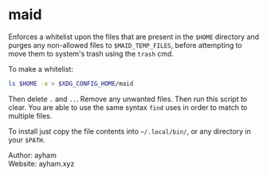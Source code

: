 # maid

Enforces a whitelist upon the files that are present in the `$HOME` directory
and purges any non-allowed files to `$MAID_TEMP_FILES`, before attempting to
move them to system's trash using the `trash` cmd.

To make a whitelist:
```bash
ls $HOME -a > $XDG_CONFIG_HOME/maid
```
Then delete `.` and `..`. Remove any unwanted files.
Then run this script to clear.
You are able to use the same syntax `find` uses in order to match to multiple
files.

To install just copy the file contents into `~/.local/bin/`, or any directory in
your `$PATH`.

Author: ayham  
Website: ayham.xyz
